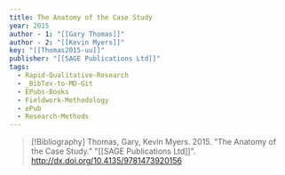 ```yaml
---
title: The Anatomy of the Case Study
year: 2015
author - 1: "[[Gary Thomas]]"
author - 2: "[[Kevin Myers]]"
key: "[[Thomas2015-uu]]"
publisher: "[[SAGE Publications Ltd]]"
tags:
  - Rapid-Qualitative-Research
  - _BibTex-to-MD-Git
  - EPubs-Books
  - Fieldwork-Methodology
  - ePub
  - Research-Methods
---
```


> [!Bibliography]
> Thomas, Gary, Kevin Myers. 2015. “The Anatomy of the Case Study.” "[[SAGE Publications Ltd]]". http://dx.doi.org/10.4135/9781473920156